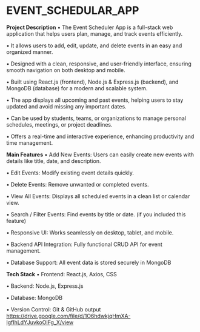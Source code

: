 # EVENT_SCHEDULAR_APP

**Project Description**
•	The Event Scheduler App is a full-stack web application that helps users plan, manage, and track events efficiently.

•	It allows users to add, edit, update, and delete events in an easy and organized manner.

•	Designed with a clean, responsive, and user-friendly interface, ensuring smooth navigation on both desktop and mobile.

•	Built using React.js (frontend), Node.js & Express.js (backend), and MongoDB (database) for a modern and scalable system.

•	The app displays all upcoming and past events, helping users to stay updated and avoid missing any important dates.

•	Can be used by students, teams, or organizations to manage personal schedules, meetings, or project deadlines.

•	Offers a real-time and interactive experience, enhancing productivity and time management.


  **Main Features**
•	  Add New Events: Users can easily create new events with details like title, date, and description.

•	  Edit Events: Modify existing event details quickly.

•	  Delete Events: Remove unwanted or completed events.

•	  View All Events: Displays all scheduled events in a clean list or calendar view.

•	  Search / Filter Events: Find events by title or date. (if you included this feature)

•	  Responsive UI: Works seamlessly on desktop, tablet, and mobile.

•	  Backend API Integration: Fully functional CRUD API for event management.

•	  Database Support: All event data is stored securely in MongoDB

**Tech Stack**
• Frontend: React.js, Axios, CSS

• Backend: Node.js, Express.js

• Database: MongoDB

• Version Control: Git & GitHub
output https://drive.google.com/file/d/1O6hdwkjqHmXA-lgfIhLdYJuvkoOIFg_X/view

